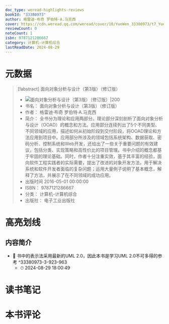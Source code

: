 ```yaml
---
doc_type: weread-highlights-reviews
bookId: "33380973"
author: 格雷迪·布奇 罗伯特·A.马克西
cover: https://cdn.weread.qq.com/weread/cover/18/YueWen_33380973/t7_YueWen_33380973.jpg
reviewCount: 0
noteCount: 1
isbn: 9787121286667
category: 计算机-计算机综合
lastReadDate: 2024-08-29
---
```

# 元数据
> [!abstract] 面向对象分析与设计（第3版）（修订版）
> - ![ 面向对象分析与设计（第3版）（修订版）|200](https://cdn.weread.qq.com/weread/cover/18/YueWen_33380973/t7_YueWen_33380973.jpg)
> - 书名： 面向对象分析与设计（第3版）（修订版）
> - 作者： 格雷迪·布奇 罗伯特·A.马克西
> - 简介： 全书分为理论和应用两部分。理论部分深刻剖析了面向对象分析与设计（OOAD）的概念和方法。应用部分连续列出了5个不同类型、不同领域的应用，描述如何从初始阶段到交付阶段，将OOAD理论和方法应用到项目中。应用部分所涉及的领域包括系统架构、数据获取、密码分析、控制系统和Web开发，还给出了一些关于重要问题的有效建议，包括分类、实现策略和高性价比的项目管理。书中介绍的概念都基于牢固的理论基础。同时，作者十分注重实效，基于其丰富的经验，面向软件工程实践者的实际需要，提出了改进的对象开发方法，用于解决系统和软件开发者面临的复杂问题；运用大量例子说明了基本概念，解释了方法，并展示了在不同领域的成功应用。
> - 出版时间 2016-05-01 00:00:00
> - ISBN： 9787121286667
> - 分类： 计算机-计算机综合
> - 出版社： 电子工业出版社

# 高亮划线

## 内容简介


- 📌 书中的表示法采用最新的UML 2.0，因此本书是学习UML 2.0不可多得的参考 ^33380973-3-923-963
    - ⏱ 2024-08-29 18:00:49 
# 读书笔记

# 本书评论

